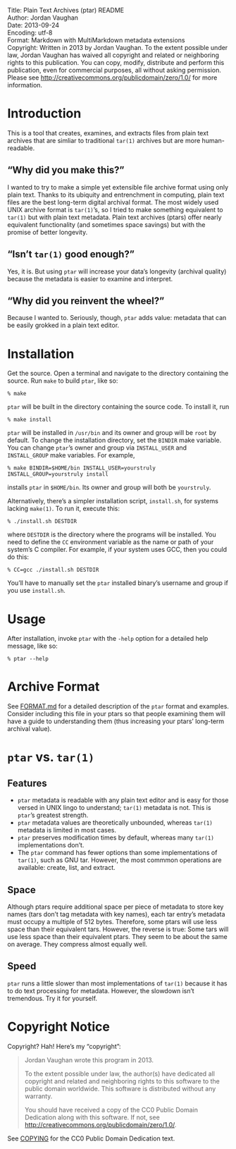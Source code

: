 Title:		Plain Text Archives (ptar) README  
Author:		Jordan Vaughan  
Date:		2013-09-24  
Encoding:	utf-8  
Format:		Markdown with MultiMarkdown metadata extensions  
Copyright:	Written in 2013 by Jordan Vaughan.  To the extent possible under law, Jordan Vaughan has waived all copyright and related or neighboring rights to this publication.  You can copy, modify, distribute and perform this publication, even for commercial purposes, all without asking permission.  Please see <http://creativecommons.org/publicdomain/zero/1.0/> for more information.

# Introduction
This is a tool that creates, examines, and extracts files from plain text archives that are simliar to traditional `tar(1)` archives but are more human-readable.

## “Why did you make this?”
I wanted to try to make a simple yet extensible file archive format using only plain text.  Thanks to its ubiquity and entrenchment in computing, plain text files are the best long-term digital archival format.  The most widely used UNIX archive format is `tar(1)`’s, so I tried to make something equivalent to `tar(1)` but with plain text metadata.  Plain text archives (ptars) offer nearly equivalent functionality (and sometimes space savings) but with the promise of better longevity.

## “Isn’t `tar(1)` good enough?”
Yes, it is.  But using `ptar` will increase your data’s longevity (archival quality) because the metadata is easier to examine and interpret.

## “Why did you reinvent the wheel?”
Because I wanted to.  Seriously, though, `ptar` adds value: metadata that can be easily grokked in a plain text editor.

# Installation
Get the source.  Open a terminal and navigate to the directory containing the source.  Run `make` to build `ptar`, like so:

	% make

`ptar` will be built in the directory containing the source code.  To install it, run

	% make install

`ptar` will be installed in `/usr/bin` and its owner and group will be `root` by default.  To change the installation directory, set the `BINDIR` make variable.  You can change `ptar`’s owner and group via `INSTALL_USER` and `INSTALL_GROUP` make variables.  For example,

	% make BINDIR=$HOME/bin INSTALL_USER=yourstruly INSTALL_GROUP=yourstruly install

installs `ptar` in `$HOME/bin`.  Its owner and group will both be `yourstruly`.

Alternatively, there’s a simpler installation script, `install.sh`, for systems lacking `make(1)`.  To run it, execute this:

	% ./install.sh DESTDIR

where `DESTDIR` is the directory where the programs will be installed.  You need to define the `CC` environment variable as the name or path of your system’s C compiler.  For example, if your system uses GCC, then you could do this:

	% CC=gcc ./install.sh DESTDIR

You’ll have to manually set the `ptar` installed binary’s username and group if you use `install.sh`.

# Usage
After installation, invoke `ptar` with the `-help` option for a detailed help message, like so:

	% ptar --help

# Archive Format
See [FORMAT.md](FORMAT.md) for a detailed description of the `ptar` format and examples.  Consider including this file in your ptars so that people examining them will have a guide to understanding them (thus increasing your ptars’ long-term archival value).

# `ptar` vs. `tar(1)`
## Features
* `ptar` metadata is readable with any plain text editor and is easy for those versed in UNIX lingo to understand; `tar(1)` metadata is not.  This is `ptar`’s greatest strength.
* `ptar` metadata values are theoretically unbounded, whereas `tar(1)` metadata is limited in most cases.
* `ptar` preserves modification times by default, whereas many `tar(1)` implementations don’t.
* The `ptar` command has fewer options than some implementations of `tar(1)`, such as GNU tar.  However, the most commmon operations are available: create, list, and extract.

## Space
Although ptars require additional space per piece of metadata to store key names (tars don’t tag metadata with key names), each tar entry’s metadata must occupy a multiple of 512 bytes.  Therefore, some ptars will use less space than their equivalent tars.  However, the reverse is true: Some tars will use less space than their equivalent ptars.  They seem to be about the same on average.  They compress almost equally well.

## Speed
`ptar` runs a little slower than most implementations of `tar(1)` because it has to do text processing for metadata.  However, the slowdown isn’t tremendous.  Try it for yourself.

# Copyright Notice
Copyright?  Hah!  Here’s my “copyright”:

> Jordan Vaughan wrote this program in 2013.
>
> To the extent possible under law, the author(s) have dedicated all copyright and related and neighboring rights to this software to the public domain worldwide. This software is distributed without any warranty.
>
> You should have received a copy of the CC0 Public Domain Dedication along with this software. If not, see <http://creativecommons.org/publicdomain/zero/1.0/>.

See [COPYING](COPYING) for the CC0 Public Domain Dedication text.

